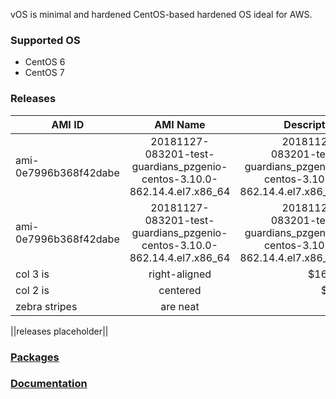 vOS is minimal and hardened CentOS-based hardened OS ideal for AWS.

### Supported OS
- CentOS 6
- CentOS 7

### Releases
| AMI ID | AMI Name | Description |
| ------------- |:-------------:| -----:|
| ami-0e7996b368f42dabe | 20181127-083201-test-guardians_pzgenio-centos-3.10.0-862.14.4.el7.x86_64 | 20181127-083201-test-guardians_pzgenio-centos-3.10.0-862.14.4.el7.x86_64
| ami-0e7996b368f42dabe | 20181127-083201-test-guardians_pzgenio-centos-3.10.0-862.14.4.el7.x86_64 | 20181127-083201-test-guardians_pzgenio-centos-3.10.0-862.14.4.el7.x86_64
| col 3 is | right-aligned | $1600 |
| col 2 is | centered | $12 |
| zebra stripes | are neat | $1 |

||releases placeholder||

### [Packages](https://github.com/VoyagerInnovations/hardened1-packages/blob/master/packages.txt)
### [Documentation](vos-documentation.md)
